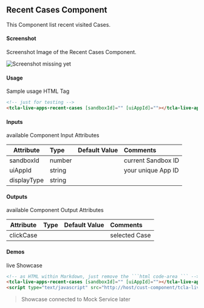 ## Recent Cases Component
This Component list recent visited Cases.

#### Screenshot
Screenshot Image of the Recent Cases Component.

![Screenshot missing yet](Recent-Cases.png "Recent Cases Component Image")

#### Usage
Sample usage HTML Tag

```html
<!-- just for testing -->
<tcla-live-apps-recent-cases [sandboxId]="" [uiAppId]=""></tcla-live-apps-recent-cases>
```

#### Inputs
available Component Input Attributes

| Attribute         | Type                          | Default Value | Comments                                        |
| ----------------- |:----------------------------- |:------------- |:----------------------------------------------- |
| sandboxId         | number                        |               | current Sandbox ID                              |
| uiAppId           | string                        |               | your unique App ID                              |
| displayType       | string                        |               |                                                 |

#### Outputs
available Component Output Attributes

| Attribute         | Type                          | Default Value | Comments                                        |
| ----------------- |:----------------------------- |:------------- |:----------------------------------------------- |
| clickCase         |                               |               | selected Case                                   |

#### Demos
live Showcase

```html
<!-- as HTML within Markdown, just remove the ```html code-area ``` -->
<tcla-live-apps-recent-cases [sandboxId]="" [uiAppId]=""></tcla-live-apps-recent-cases>
<script type="text/javascript" src="http://host/cust-component/tcla-live-apps-recent-cases.js"></script>
```

> Showcase connected to Mock Service later


